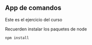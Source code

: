 ## App de comandos

Este es el ejercicio del curso

Recuerden instalar los paquetes de node

```
npm install
```